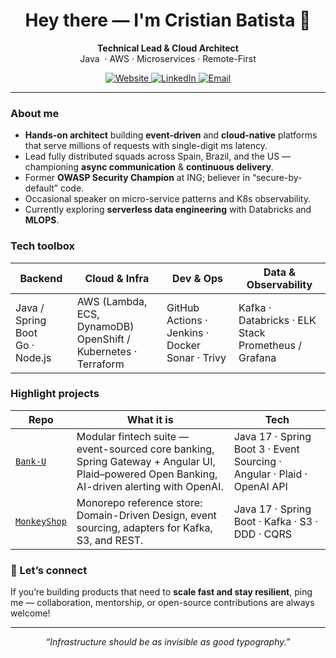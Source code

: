 <!-- GitHub profile README • Cristian Batista -->
<h1 align="center">Hey there — I'm Cristian Batista 👋</h1>

<p align="center">
  <b>Technical&nbsp;Lead & Cloud Architect</b><br>
  Java&nbsp; · AWS · Microservices · Remote-First
</p>

<p align="center">
  <a href="https://cristianbatista.com" target="_blank">
    <img alt="Website" src="https://img.shields.io/badge/Portfolio-cristianbatista.com-1e2a40?style=for-the-badge&logo=google-chrome&logoColor=white">
  </a>
  <a href="https://www.linkedin.com/in/cristianbh" target="_blank">
    <img alt="LinkedIn" src="https://img.shields.io/badge/LinkedIn-Profile-0A66C2?style=for-the-badge&logo=linkedin&logoColor=white">
  </a>
  <a href="mailto:batistaherreracristian@gmail.com">
    <img alt="Email" src="https://img.shields.io/badge/Email-me@cristianbatista.com-D14836?style=for-the-badge&logo=gmail&logoColor=white">
  </a>
</p>

---

###  About me
-  **Hands-on architect** building **event-driven** and **cloud-native** platforms that serve millions of requests with single-digit ms latency.  
-  Lead fully distributed squads across Spain, Brazil, and the US — championing **async communication** & **continuous delivery**.  
-  Former **OWASP Security Champion** at ING; believer in “secure-by-default” code.  
-  Occasional speaker on micro-service patterns and K8s observability.  
-  Currently exploring **serverless data engineering** with Databricks and  **MLOPS**.


###  Tech toolbox
| Backend | Cloud & Infra | Dev & Ops | Data & Observability |
|---------|---------------|-----------|----------------------|
| Java / Spring Boot<br>Go · Node.js | AWS (Lambda, ECS, DynamoDB)<br>OpenShift / Kubernetes · Terraform | GitHub Actions · Jenkins · Docker<br>Sonar · Trivy | Kafka · Databricks · ELK Stack<br>Prometheus / Grafana |


###  Highlight projects
| Repo | What it is | Tech |
|------|------------|------|
| [`Bank-U`](https://github.com/Bank-U) | Modular fintech suite — event-sourced core banking, Spring Gateway + Angular UI, Plaid–powered Open Banking, AI-driven alerting with OpenAI. | Java 17 · Spring Boot 3 · Event Sourcing · Angular · Plaid · OpenAI API |
| [`MonkeyShop`](https://github.com/CrBatista/MonkeyShop) | Monorepo reference store: Domain-Driven Design, event sourcing, adapters for Kafka, S3, and REST. | Java 17 · Spring Boot · Kafka · S3 · DDD · CQRS |

### 🤝 Let’s connect
If you’re building products that need to **scale fast and stay resilient**, ping me — collaboration, mentorship, or open-source contributions are always welcome!

---

<p align="center"><i>“Infrastructure should be as invisible as good typography.”</i></p>
